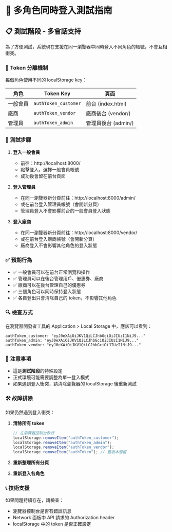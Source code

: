 # 🧪 多角色同時登入測試指南

## 📋 測試階段 - 多會話支持

為了方便測試，系統現在支援在同一瀏覽器中同時登入不同角色的帳號，不會互相衝突。

### 🔑 Token 分離機制

每個角色使用不同的 localStorage key：

| 角色     | Token Key            | 頁面                |
| -------- | -------------------- | ------------------- |
| 一般會員 | `authToken_customer` | 前台 (index.html)   |
| 廠商     | `authToken_vendor`   | 廠商後台 (vendor/)  |
| 管理員   | `authToken_admin`    | 管理員後台 (admin/) |

### 🎯 測試步驟

1. **登入一般會員**

   - 前往：http://localhost:8000/
   - 點擊登入，選擇一般會員帳號
   - 成功後會留在前台頁面

2. **登入管理員**

   - 在同一瀏覽器新分頁前往：http://localhost:8000/admin/
   - 或在前台登入管理員帳號（會開新分頁）
   - 管理員登入不會影響前台的一般會員登入狀態

3. **登入廠商**
   - 在同一瀏覽器新分頁前往：http://localhost:8000/vendor/
   - 或在前台登入廠商帳號（會開新分頁）
   - 廠商登入不會影響其他角色的登入狀態

### ✅ 預期行為

- ✅ 一般會員可以在前台正常瀏覽和操作
- ✅ 管理員可以在後台管理用戶、優惠券、廠商
- ✅ 廠商可以在後台管理自己的優惠券
- ✅ 三個角色可以同時保持登入狀態
- ✅ 各自登出只會清除自己的 token，不影響其他角色

### 🔍 檢查方式

在瀏覽器開發者工具的 Application > Local Storage 中，應該可以看到：

```
authToken_customer: "eyJ0eXAiOiJKV1QiLCJhbGciOiJIUzI1NiJ9..."
authToken_admin: "eyJ0eXAiOiJKV1QiLCJhbGciOiJIUzI1NiJ9..."
authToken_vendor: "eyJ0eXAiOiJKV1QiLCJhbGciOiJIUzI1NiJ9..."
```

### 🚨 注意事項

- 這是**測試階段**的特殊設定
- 正式環境可能需要調整為單一登入模式
- 如果遇到登入衝突，請清除瀏覽器的 localStorage 後重新測試

### 🛠️ 故障排除

如果仍然遇到登入衝突：

1. **清除所有 token**

   ```javascript
   // 在瀏覽器控制台執行
   localStorage.removeItem("authToken_customer");
   localStorage.removeItem("authToken_admin");
   localStorage.removeItem("authToken_vendor");
   localStorage.removeItem("authToken"); // 舊版本殘留
   ```

2. **重新整理所有分頁**

3. **重新登入各角色**

### 📞 技術支援

如果問題持續存在，請檢查：

- 瀏覽器控制台是否有錯誤訊息
- Network 面板中 API 請求的 Authorization header
- localStorage 中的 token 是否正確設定
